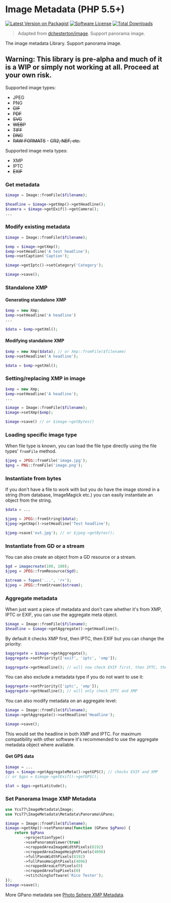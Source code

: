# Image Metadata (PHP 5.5+)

[![Latest Version on Packagist][ico-version]][link-packagist]
[![Software License][ico-license]](LICENSE.md)
[![Total Downloads][ico-downloads]][link-downloads]

> Adapted from [dchesterton/image](https://packagist.org/packages/dchesterton/image). Support panorama image.

The image metadata Library. Support panorama image.

## Warning: This library is pre-alpha and much of it is a WIP or simply not working at all. Proceed at your own risk.

Supported image types:
   - JPEG
   - PNG
   - ~~GIF~~
   - ~~PDF~~
   - ~~SVG~~
   - ~~WEBP~~
   - ~~TIFF~~
   - ~~DNG~~
   - ~~RAW FORMATS~~
   	- ~~CR2, NEF, etc.~~

Supported image meta types:
   - XMP
   - IPTC
   - ~~EXIF~~

### Get metadata

```php
$image = Image::fromFile($filename);

$headline = $image->getXmp()->getHeadline();
$camera = $image->getExif()->getCamera();
...
```

### Modify existing metadata

```php
$image = Image::fromFile($filename);

$xmp = $image->getXmp();
$xmp->setHeadline('A test headline');
$xmp->setCaption('Caption');

$image->getIptc()->setCategory('Category');

$image->save();
```

### Standalone XMP

#### Generating standalone XMP

```php
$xmp = new Xmp;
$xmp->setHeadline('A headline')
...

$data = $xmp->getXml();
```

#### Modifying standalone XMP

```php
$xmp = new Xmp($data); // or Xmp::fromFile($filename)
$xmp->setHeadline('A headline');

$data = $xmp->getXml();
```

### Setting/replacing XMP in image

```php
$xmp = new Xmp;
$xmp->setHeadline('A headline');
...

$image = Image::fromFile($filename);
$image->setXmp($xmp);

$image->save() // or $image->getBytes()
```

### Loading specific image type

When file type is known, you can load the file type directly using the file types' `fromFile` method.

```php
$jpeg = JPEG::fromFile('image.jpg');
$png = PNG::fromFile('image.png');
```

### Instantiate from bytes

If you don't have a file to work with but you do have the image stored in a string (from database, ImageMagick etc.) you can easily instantiate an object from the string.

```php
$data = ...

$jpeg = JPEG::fromString($data);
$jpeg->getXmp()->setHeadline('Test headline');

$jpeg->save('out.jpg'); // or $jpeg->getBytes();
```

### Instantiate from GD or a stream

You can also create an object from a GD resource or a stream.

```php
$gd = imagecreate(100, 100);
$jpeg = JPEG::fromResource($gd);
```

```php
$stream = fopen('...', 'r+');
$jpeg = JPEG::fromStream($stream);
```

### Aggregate metadata

When just want a piece of metadata and don't care whether it's from XMP, IPTC or EXIF, you can use the aggregate meta object.

```php
$image = Image::fromFile($filename);
$headline = $image->getAggregate()->getHeadline();
```

By default it checks XMP first, then IPTC, then EXIF but you can change the priority:

```php
$aggregate = $image->getAggregate();
$aggregate->setPriority(['exif', 'iptc', 'xmp']);

$aggregate->getHeadline(); // will now check EXIF first, then IPTC, then XMP
```

You can also exclude a metadata type if you do not want to use it:

```php
$aggregate->setPriority(['iptc', 'xmp']);
$aggregate->getHeadline(); // will only check IPTC and XMP
```

You can also modify metadata on an aggregate level:

```php
$image = Image::fromFile($filename);
$image->getAggregate()->setHeadline('Headline');

$image->save();
```

This would set the headline in both XMP and IPTC. For maximum compatibility with other software it's recommended to use the aggregate metadata object where available.

#### Get GPS data

```php
$image = ...
$gps = $image->getAggregateMeta()->getGPS(); // checks EXIF and XMP
// or $gps = $image->getExif()->getGPS();

$lat = $gps->getLatitude();
```

### Set Panorama Image XMP Metadata

```php
use Ycs77\ImageMetadata\Image;
use Ycs77\ImageMetadata\Metadata\Panorama\GPano;

$image = Image::fromFile($filename);
$image->getXmp()->setPanorama(function (GPano $gPano) {
    return $gPano
        ->projectionType()
        ->usePanoramaViewer(true)
        ->croppedAreaImageWidthPixels(8192)
        ->croppedAreaImageHeightPixels(4096)
        ->fullPanoWidthPixels(8192)
        ->fullPanoHeightPixels(4096)
        ->croppedAreaLeftPixels(0)
        ->croppedAreaTopPixels(0)
        ->stitchingSoftware('Rico Tester');
});
$image->save();
```

More GPano metadata see [Photo Sphere XMP Metadata](https://developers.google.com/streetview/spherical-metadata).

[ico-version]: https://img.shields.io/packagist/v/ycs77/image-metadata?style=flat-square
[ico-license]: https://img.shields.io/badge/license-MIT-brightgreen?style=flat-square
[ico-downloads]: https://img.shields.io/packagist/dt/ycs77/image-metadata?style=flat-square

[link-packagist]: https://packagist.org/packages/ycs77/image-metadata
[link-downloads]: https://packagist.org/packages/ycs77/image-metadata
